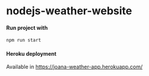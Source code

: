 # nodejs-weather-website

#### Run project with
```bash 
npm run start
```

#### Heroku deployment
Available in https://joana-weather-app.herokuapp.com/

